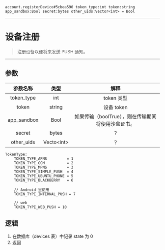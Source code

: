 ```
account.registerDevice#5cbea590 token_type:int token:string app_sandbox:Bool secret:bytes other_uids:Vector<int> = Bool
```

---
# 设备注册

>注册设备以便将来发送 PUSH 通知。

---

## 参数
参数名称 | 类型 | 解释
:-: | :-: | :-:
token_type|int| token 类型
token|string | 设备 token
app_sandbox|Bool | 如果传输（boolTrue），则在传输期间将使用沙盒证书。
secret|bytes| ？
other_uids|Vecto\<int\> | ？

```
TokenType:
	TOKEN_TYPE_APNS         = 1
	TOKEN_TYPE_GCM          = 2
	TOKEN_TYPE_MPNS         = 3
	TOKEN_TYPE_SIMPLE_PUSH  = 4
	TOKEN_TYPE_UBUNTU_PHONE = 5
	TOKEN_TYPE_BLACKBERRY   = 6

	// Android 里使用
	TOKEN_TYPE_INTERNAL_PUSH = 7

	// web
	TOKEN_TYPE_WEB_PUSH = 10
```

## 逻辑
1. 在数据库（devices 表）中记录 state 为 0
2. 返回